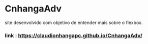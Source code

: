 # CnhangaAdv
site desenvolvido com objetivo de entender mais sobre o flexbox.
### link : https://claudionhangapc.github.io/CnhangaAdv/
